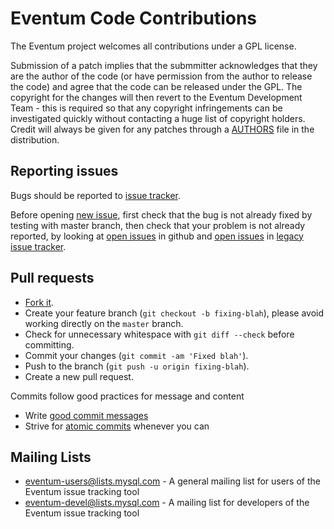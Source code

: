 Eventum Code Contributions
==========================

The Eventum project welcomes all contributions under a GPL license.

Submission of a patch implies that the submmitter acknowledges that they are the author of the code (or have permission from the author to release the code) and agree that the code can be released under the GPL. The copyright for the changes will then revert to the Eventum Development Team - this is required so that any copyright infringements can be investigated quickly without contacting a huge list of copyright holders. Credit will always be given for any patches through a [AUTHORS](AUTHORS) file in the distribution.

## Reporting issues

Bugs should be reported to [issue tracker](https://github.com/eventum/eventum/issues).

Before opening [new issue](https://github.com/eventum/eventum/issues/new), first check that the bug is not already fixed by testing with master branch, then check that your problem is not already reported, by looking at [open issues](https://github.com/eventum/eventum/issues?state=open) in github and [open issues](https://bugs.launchpad.net/eventum/+bugs?orderby=-id&field.status:list=NEW&field.status:list=CONFIRMED&field.status:list=TRIAGED&field.status:list=INPROGRESS&assignee_option=any&field.tags_combinator=ANY&field.omit_dupes=on) in [legacy issue tracker](https://bugs.launchpad.net/eventum).

## Pull requests

- [Fork it](https://github.com/eventum/eventum/fork).
- Create your feature branch (`git checkout -b fixing-blah`), please avoid working directly on the `master` branch.
- Check for unnecessary whitespace with `git diff --check` before committing.
- Commit your changes (`git commit -am 'Fixed blah'`).
- Push to the branch (`git push -u origin fixing-blah`).
- Create a new pull request.

Commits follow good practices for message and content
  - Write [good commit messages]
  - Strive for [atomic commits] whenever you can

## Mailing Lists

 - [eventum-users@lists.mysql.com][1] - A general mailing list for users of the Eventum issue tracking tool
 - [eventum-devel@lists.mysql.com][2] - A mailing list for developers of the Eventum issue tracking tool

  [1]: https://lists.mysql.com/eventum-users
  [2]: https://lists.mysql.com/eventum-devel
[good commit messages]: http://chris.beams.io/posts/git-commit/
[atomic commits]: http://www.freshconsulting.com/atomic-commits/

